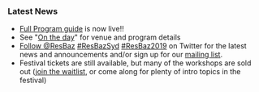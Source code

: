 ### Latest News

- [Full Program guide](Resbaz2019_Program.pdf) is now live!!
- See "[On the day](https://resbaz.github.io/resbaz2019/sydney/on_the_day.html#venue)" for venue and program details
- <a href="https://twitter.com/ResBaz?ref_src=twsrc%5Etfw" class="twitter-follow-button" data-show-count="false">Follow @ResBaz</a><script async src="https://platform.twitter.com/widgets.js" charset="utf-8"></script> <a href="https://twitter.com/search?q=%23ResBazSyd">#ResBazSyd</a> <a href="https://twitter.com/search?q=%23ResBaz2019">#ResBaz2019</a> on Twitter for the latest news and announcements and/or sign up for our <a href="https://docs.google.com/forms/d/e/1FAIpQLSf84vKYZADlIzdNvAcSW9mSZbU9XYhIqZKxaRdmMDDBm5dgNQ/viewform">mailing list</a>.
- Festival tickets are still available, but many of the workshops are sold out ([join the waitlist](https://forms.gle/As36JSBTiiocHm8z9), or come along for plenty of intro topics in the festival)
